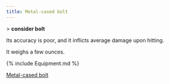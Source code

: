```yaml
---
title: Metal-cased bolt
---
```


\> **consider bolt**

Its accuracy is poor, and it inflicts average damage upon hitting.

It weighs a few ounces.

{% include Equipment.md %}

[Metal-cased bolt](Category:_Ammunition "wikilink")